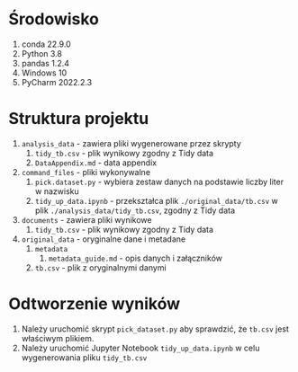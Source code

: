 # Środowisko
1. conda 22.9.0
2. Python 3.8
3. pandas 1.2.4
4. Windows 10
5. PyCharm 2022.2.3

# Struktura projektu
1. `analysis_data` - zawiera pliki wygenerowane przez skrypty
   1. `tidy_tb.csv` - plik wynikowy zgodny z Tidy data
   2. `DataAppendix.md` - data appendix
2. `command_files` - pliki wykonywalne
    1. `pick.dataset.py` - wybiera zestaw danych na podstawie liczby liter w nazwisku
    2. `tidy_up_data.ipynb` - przekształca plik `./original_data/tb.csv` w plik `./analysis_data/tidy_tb.csv`, zgodny z
       Tidy data
3. `documents` - zawiera pliki wynikowe
   1. `tidy_tb.csv` - plik wynikowy zgodny z Tidy data
4. `original_data` - oryginalne dane i metadane
   1. `metadata`
      1. `metadata_guide.md` - opis danych i załączników
   2. `tb.csv` - plik z oryginalnymi danymi 

# Odtworzenie wyników
1. Należy uruchomić skrypt `pick_dataset.py` aby sprawdzić, że `tb.csv` jest właściwym plikiem.
2. Należy uruchomić Jupyter Notebook `tidy_up_data.ipynb` w celu wygenerowania pliku `tidy_tb.csv`